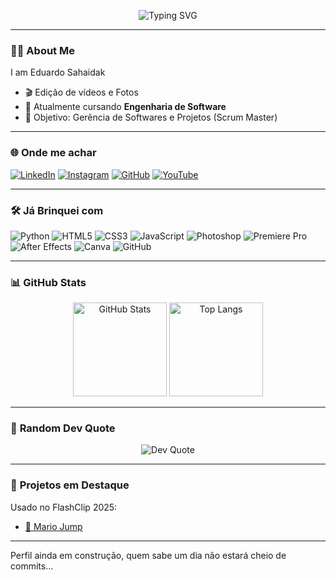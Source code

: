 <!-- Banner opcional -->
<p align="center">
  <img src="https://readme-typing-svg.demolab.com?font=Fira+Code&weight=600&size=26&duration=3000&pause=1000&color=00F7FF&center=true&vCenter=true&width=700&lines=Olá,+eu+sou+Eduardo+Sahaidak!;Bem-vindo+ao+meu+GitHub!" alt="Typing SVG" />
</p>

---

### 👨‍💻 **About Me**
I am Eduardo Sahaidak
- 🎬 Edição de vídeos e Fotos
- 🔭 Atualmente cursando **Engenharia de Software**
- 🎯 Objetivo: Gerência de Softwares e Projetos (Scrum Master)
  
---

### 🌐 **Onde me achar**
[![LinkedIn](https://img.shields.io/badge/LinkedIn-0077B5?style=for-the-badge&logo=linkedin&logoColor=white)]([https://linkedin.com/in/SEU_USUARIO](https://br.linkedin.com/in/eduardo-sahaidak-368946228))
[![Instagram](https://img.shields.io/badge/Instagram-E4405F?style=for-the-badge&logo=instagram&logoColor=white)]([https://instagram.com/SEU_USUARIO](https://www.instagram.com/sahadekd?igsh=MWFvbmxjcm02cTc4ZQ==))
[![GitHub](https://img.shields.io/badge/GitHub-181717?style=for-the-badge&logo=github&logoColor=white)]([https://github.com/SEU_USUARIO](https://github.com/Sahadekd))
[![YouTube](https://img.shields.io/badge/YouTube-FF0000?style=for-the-badge&logo=youtube&logoColor=white)]([https://youtube.com/seu_canal](https://www.youtube.com/@Sahadekd))


---

### 🛠 **Já Brinquei com**
![Python](https://img.shields.io/badge/Python-3776AB?style=for-the-badge&logo=python&logoColor=white)
![HTML5](https://img.shields.io/badge/HTML5-E34F26?style=for-the-badge&logo=html5&logoColor=white)
![CSS3](https://img.shields.io/badge/CSS3-1572B6?style=for-the-badge&logo=css3&logoColor=white)
![JavaScript](https://img.shields.io/badge/JavaScript-F7DF1E?style=for-the-badge&logo=javascript&logoColor=black)
![Photoshop](https://img.shields.io/badge/Adobe%20Photoshop-31A8FF?style=for-the-badge&logo=Adobe%20Photoshop&logoColor=white)
![Premiere Pro](https://img.shields.io/badge/Adobe%20Premiere-9999FF?style=for-the-badge&logo=Adobe%20Premiere%20Pro&logoColor=white)
![After Effects](https://img.shields.io/badge/Adobe%20After%20Effects-9999FF?style=for-the-badge&logo=Adobe%20After%20Effects&logoColor=white)
![Canva](https://img.shields.io/badge/Canva-00C4CC?style=for-the-badge&logo=Canva&logoColor=white)
![GitHub](https://img.shields.io/badge/GitHub-181717?style=for-the-badge&logo=github&logoColor=white)

---

### 📊 **GitHub Stats**
<p align="center">
  <img src="https://github-readme-stats.vercel.app/api?username=SEU_USUARIO&show_icons=true&theme=tokyonight" alt="GitHub Stats" height="150" />
  <img src="https://github-readme-stats.vercel.app/api/top-langs/?username=SEU_USUARIO&layout=compact&theme=tokyonight" alt="Top Langs" height="150" />
</p>

---

### 🎯 **Random Dev Quote**
<p align="center">
  <img src="https://quotes-github-readme.vercel.app/api?type=horizontal&theme=tokyonight" alt="Dev Quote" />
</p>

---

### 🚀 **Projetos em Destaque**
Usado no FlashClip 2025:
- [📌 Mario Jump]([https://github.com/SEU_USUARIO/coffee-delivery](https://github.com/Sahadekd/Mario-Type---Flashclip-2025-1))
  
---

Perfil ainda em construção, quem sabe um dia não estará cheio de commits...
